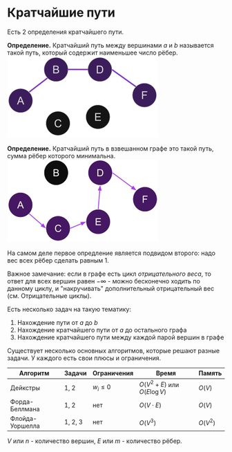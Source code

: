 # Кратчайшие пути
Есть 2 определения кратчайшего пути. 

**Определение.** Кратчайший путь между вершинами $a$ и $b$ называется такой путь, который содержит наименьшее число рёбер.
![](/files/sp_simple.png)

**Определение.** Кратчайший путь в взвешанном графе это такой путь, сумма рёбер которого минимальна.
![](/files/sp_weight.png)

На самом деле первое опредление является подвидом второго: надо вес всех рёбер сделать равным 1.

Важное замечание: если в графе есть цикл *отрицательного веса*, то ответ для всех вершин равен $-\infty$ - можно бесконечно ходить по данному циклу, и "накручивать" дополнительный отрицательный вес (см. Отрицательные циклы).

Есть несколько задач на такую тематику:
1. Нахождение пути от $a$ до $b$
2. Нахождение кратчайшего пути от $a$ до остального графа
3. Нахождение кратчайшего пути между каждой парой вершин в графе

Существует несколько основных алгоритмов, которые решают разные задачи. У каждого есть свои плюсы и ограничения. 

| Алгоритм        | Задачи  | Ограничения | Время                           | Память   |
| --------------- | ------- | ----------- | ------------------------------- | -------- |
| Дейкстры        | 1, 2    | $w_i \le 0$ | $O(V^2 + E)$ или $O(E \log{V})$ | $O(V)$   |
| Форда-Беллмана  | 1, 2    | нет         | $O(V \cdot E)$                  | $O(V)$   |
| Флойда-Уоршелла | 1, 2, 3 | нет         | $O(V^3)$                        | $O(V^2)$ |

$V$ или $n$ - количество вершин, $E$ или $m$ - количество рёбер.